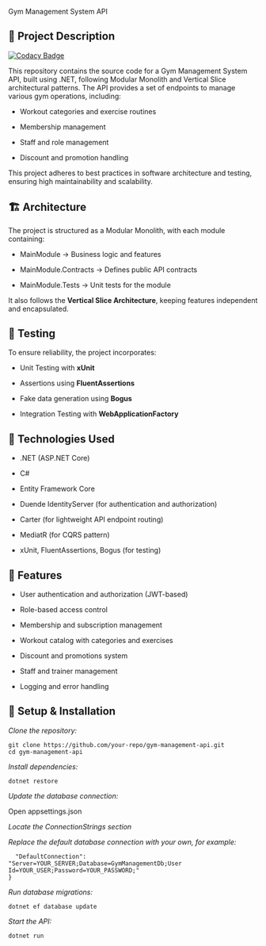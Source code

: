Gym Management System API

## 📌 Project Description

[![Codacy Badge](https://api.codacy.com/project/badge/Grade/3e8983cad68b42e38a89469ed5cdcdc8)](https://app.codacy.com/gh/p-user/GymManagementSystem?utm_source=github.com&utm_medium=referral&utm_content=p-user/GymManagementSystem&utm_campaign=Badge_Grade)

This repository contains the source code for a Gym Management System API, built using .NET, following Modular Monolith and Vertical Slice architectural patterns. The API provides a set of endpoints to manage various gym operations, including:

- Workout categories and exercise routines

- Membership management

- Staff and role management

- Discount and promotion handling

This project adheres to best practices in software architecture and testing, ensuring high maintainability and scalability.

## 🏗️ Architecture

The project is structured as a Modular Monolith, with each module containing:

- MainModule → Business logic and features

- MainModule.Contracts → Defines public API contracts

- MainModule.Tests → Unit tests for the module

It also follows the **Vertical Slice Architecture**, keeping features independent and encapsulated.

## 🧪 Testing

To ensure reliability, the project incorporates:

- Unit Testing with **xUnit**

- Assertions using **FluentAssertions**

- Fake data generation using **Bogus**

- Integration Testing with **WebApplicationFactory**

## 🚀 Technologies Used

- .NET (ASP.NET Core)

- C#

- Entity Framework Core

- Duende IdentityServer (for authentication and authorization)

- Carter (for lightweight API endpoint routing)

- MediatR (for CQRS pattern)

- xUnit, FluentAssertions, Bogus (for testing)

## 📌 Features

- User authentication and authorization (JWT-based)

- Role-based access control

- Membership and subscription management

- Workout catalog with categories and exercises

- Discount and promotions system

- Staff and trainer management

- Logging and error handling

## 🔧 Setup & Installation

_Clone the repository:_

```
git clone https://github.com/your-repo/gym-management-api.git
cd gym-management-api
 ```

_Install dependencies:_

```dotnet restore ```

_Update the database connection:_

Open appsettings.json

_Locate the ConnectionStrings section_

_Replace the default database connection with your own, for example:_

```"ConnectionStrings": {
  "DefaultConnection": "Server=YOUR_SERVER;Database=GymManagementDb;User Id=YOUR_USER;Password=YOUR_PASSWORD;"
}
 ```

_Run database migrations:_

```dotnet ef database update  ```

_Start the API:_

```dotnet run ```


